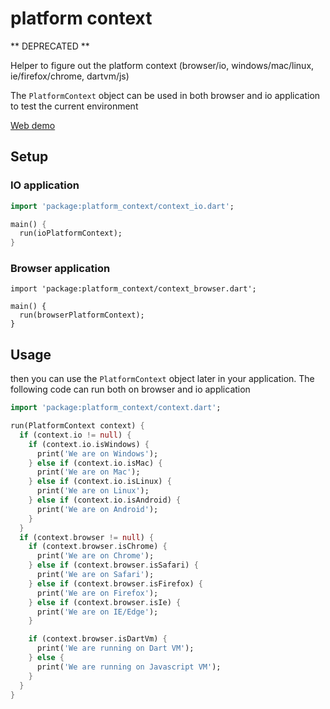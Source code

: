 # platform context

** DEPRECATED **

Helper to figure out the platform context (browser/io, windows/mac/linux, ie/firefox/chrome, dartvm/js)

The `PlatformContext` object can be used in both browser and io application to test the current environment

[Web demo](http://alextekartik.github.io/platform_context_example.dart/build/example/platform_context_browser_example.html)

## Setup

### IO application

```dart
import 'package:platform_context/context_io.dart';

main() {
  run(ioPlatformContext);
}
```

### Browser application

```
import 'package:platform_context/context_browser.dart';

main() {
  run(browserPlatformContext);
}
```

## Usage

then you can use the `PlatformContext` object later in your application. The following code can run both on browser and 
io application

```dart
import 'package:platform_context/context.dart';

run(PlatformContext context) {
  if (context.io != null) {
    if (context.io.isWindows) {
      print('We are on Windows');
    } else if (context.io.isMac) {
      print('We are on Mac');
    } else if (context.io.isLinux) {
      print('We are on Linux');
    } else if (context.io.isAndroid) {
      print('We are on Android');
    }
  }
  if (context.browser != null) {
    if (context.browser.isChrome) {
      print('We are on Chrome');
    } else if (context.browser.isSafari) {
      print('We are on Safari');
    } else if (context.browser.isFirefox) {
      print('We are on Firefox');
    } else if (context.browser.isIe) {
      print('We are on IE/Edge');
    }

    if (context.browser.isDartVm) {
      print('We are running on Dart VM');
    } else {
      print('We are running on Javascript VM');
    }
  }
}
```

